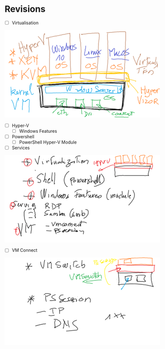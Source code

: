 # Revisions

- [ ] Virtualisation

<img src=images/Hyper-V.png width='' height='' > </img>

- [ ] Hyper-V
  - [ ] Windows Features
- [ ] Powershell
  - [ ] PowerShell Hyper-V Module 
- [ ] Services

<img src=images/revision-1.png width='' height='' > </img>

- [ ] VM Connect

<img src=images/revision-2.png width='' height='' > </img>

